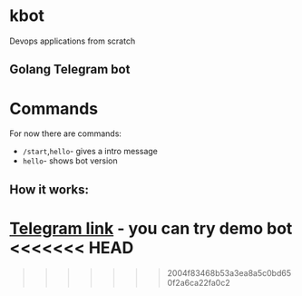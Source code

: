 # kbot
Devops applications from scratch

## Golang Telegram bot
# Commands
For now there are commands:
- `/start`,`hello`- gives a intro message 
- `hello`- shows bot version
## How it works:

[Telegram link](https://t.me/olga_go_bot) - you can try demo bot 
<<<<<<< HEAD
=======

>>>>>>> 2004f83468b53a3ea8a5c0bd650f2a6ca22fa0c2
